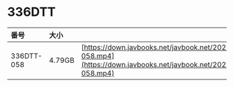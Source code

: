 # 336DTT

| 番号 | 大小 |  |
| :--- | :--- | :--- |
| 336DTT-058 | 4.79GB | [https://down.javbooks.net/javbook.net/2020/06/21/336DTT-058.mp4](https://down.javbooks.net/javbook.net/2020/06/21/336DTT-058.mp4) |

